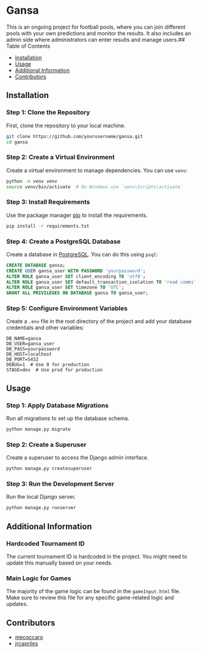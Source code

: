 # Gansa
This is an ongoing project for football pools, where you can join different pools with your own predictions and monitor the results. It also includes an admin side where administrators can enter results and manage users.## Table of Contents
- [Installation](#installation)
- [Usage](#usage)
- [Additional Information](#additional-information)
- [Contributors](#contributors)
## Installation
### Step 1: Clone the Repository
First, clone the repository to your local machine.
```bash
git clone https://github.com/yourusername/gansa.git
cd gansa
```
### Step 2: Create a Virtual Environment
Create a virtual environment to manage dependencies. You can use `venv`:
```bash
python -m venv venv
source venv/bin/activate  # On Windows use `venv\Scripts\activate`
```
### Step 3: Install Requirements
Use the package manager [pip](https://pip.pypa.io/en/stable/) to install the requirements.
```bash
pip install -r requirements.txt
```
### Step 4: Create a PostgreSQL Database
Create a database in [PostgreSQL](https://www.postgresql.org/). You can do this using `psql`:
```sql
CREATE DATABASE gansa;
CREATE USER gansa_user WITH PASSWORD 'yourpassword';
ALTER ROLE gansa_user SET client_encoding TO 'utf8';
ALTER ROLE gansa_user SET default_transaction_isolation TO 'read committed';
ALTER ROLE gansa_user SET timezone TO 'UTC';
GRANT ALL PRIVILEGES ON DATABASE gansa TO gansa_user;
```
### Step 5: Configure Environment Variables
Create a `.env` file in the root directory of the project and add your database credentials and other variables:
```text
DB_NAME=gansa
DB_USER=gansa_user
DB_PASS=yourpassword
DB_HOST=localhost
DB_PORT=5432
DEBUG=1  # Use 0 for production
STAGE=dev  # Use prod for production
```
## Usage
### Step 1: Apply Database Migrations
Run all migrations to set up the database schema.
```bash
python manage.py migrate
```
### Step 2: Create a Superuser
Create a superuser to access the Django admin interface.
```bash
python manage.py createsuperuser
```
### Step 3: Run the Development Server
Run the local Django server.
```bash
python manage.py runserver
```
## Additional Information
### Hardcoded Tournament ID
The current tournament ID is hardcoded in the project. You might need to update this manually based on your needs.
### Main Logic for Games
The majority of the game logic can be found in the `gameInput.html` file. Make sure to review this file for any specific game-related logic and updates.
## Contributors
- [mecoccaro](https://github.com/mecoccaro)
- [jrcapriles](https://github.com/jrcapriles)